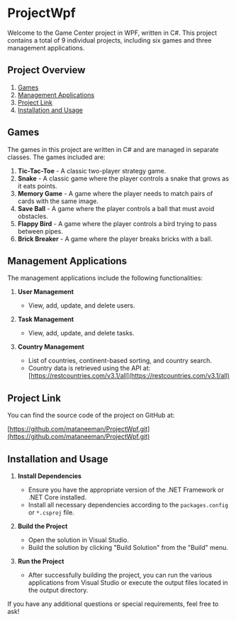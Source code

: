 # ProjectWpf

Welcome to the Game Center project in WPF, written in C#. This project contains a total of 9 individual projects, including six games and three management applications.

## Project Overview

1. [Games](#games)
2. [Management Applications](#management-applications)
3. [Project Link](#project-link)
4. [Installation and Usage](#installation-and-usage)

## Games

The games in this project are written in C# and are managed in separate classes. The games included are:

1. **Tic-Tac-Toe** - A classic two-player strategy game.
2. **Snake** - A classic game where the player controls a snake that grows as it eats points.
3. **Memory Game** - A game where the player needs to match pairs of cards with the same image.
4. **Save Ball** - A game where the player controls a ball that must avoid obstacles.
5. **Flappy Bird** - A game where the player controls a bird trying to pass between pipes.
6. **Brick Breaker** - A game where the player breaks bricks with a ball.

## Management Applications

The management applications include the following functionalities:

1. **User Management**
   - View, add, update, and delete users.
   
2. **Task Management**
   - View, add, update, and delete tasks.
   
3. **Country Management**
   - List of countries, continent-based sorting, and country search.
   - Country data is retrieved using the API at: [https://restcountries.com/v3.1/all](https://restcountries.com/v3.1/all)

## Project Link

You can find the source code of the project on GitHub at:

[https://github.com/mataneeman/ProjectWpf.git](https://github.com/mataneeman/ProjectWpf.git)

## Installation and Usage

1. **Install Dependencies**
   - Ensure you have the appropriate version of the .NET Framework or .NET Core installed.
   - Install all necessary dependencies according to the `packages.config` or `*.csproj` file.

2. **Build the Project**
   - Open the solution in Visual Studio.
   - Build the solution by clicking "Build Solution" from the "Build" menu.

3. **Run the Project**
   - After successfully building the project, you can run the various applications from Visual Studio or execute the output files located in the output directory.

If you have any additional questions or special requirements, feel free to ask!

